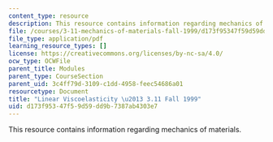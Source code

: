 ```yaml
---
content_type: resource
description: This resource contains information regarding mechanics of materials.
file: /courses/3-11-mechanics-of-materials-fall-1999/d173f95347f59d59dd9b7387ab4303e7_MIT3_11F99_visco.pdf
file_type: application/pdf
learning_resource_types: []
license: https://creativecommons.org/licenses/by-nc-sa/4.0/
ocw_type: OCWFile
parent_title: Modules
parent_type: CourseSection
parent_uid: 3c4ff79d-3109-c1dd-4958-feec54686a01
resourcetype: Document
title: "Linear Viscoelasticity \u2013 3.11 Fall 1999"
uid: d173f953-47f5-9d59-dd9b-7387ab4303e7
---
```

This resource contains information regarding mechanics of materials.